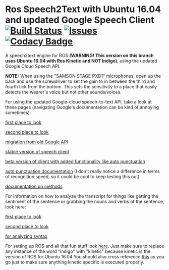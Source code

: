 # Ros Speech2Text with Ubuntu 16.04 and updated Google Speech Client [![Build Status](https://travis-ci.org/ScazLab/ros_speech2text.svg?branch=master)](https://travis-ci.org/ScazLab/ros_speech2text) [![Issues](https://img.shields.io/github/issues/ScazLab/ros_speech2text.svg?label=Issues)](https://github.com/ScazLab/ros_speech2text/issues) [![Codacy Badge](https://api.codacy.com/project/badge/Grade/be514e5db92f4f96876c5b3afbffcd1f)](https://www.codacy.com/app/Baxter-collaboration/ros_speech2text?utm_source=github.com&amp;utm_medium=referral&amp;utm_content=ScazLab/ros_speech2text&amp;utm_campaign=Badge_Grade)

A speech2text engine for ROS __(WARNING! This version on this branch uses Ubuntu 16.04 with Ros Kinetic and NOT Indigo)__, using the updated Google Cloud Speech API.

__NOTE:__ When using the "SAMSON STAGE PXD1" microphones, open up the back and use the screwdriver to set the gain to in between the third and fourth tick from the bottom. This sets the sensitivity to a place that easily detects the wearer's voice but not other sounds/voices.

For using the updated Google-cloud speech-to-text API, take a look at these pages (navigating Google's documentation can be kind of annoying sometimes):

[first place to look](https://cloud.google.com/speech-to-text/docs/basics)

[second place to look](https://google-cloud-python.readthedocs.io/en/latest/speech/index.html)

[migration from old Google API](https://cloud.google.com/speech-to-text/docs/python-client-migration)

[stable version of speech client](https://google-cloud-python.readthedocs.io/en/latest/speech/gapic/v1/api.html)

[beta version of client with added functionality like auto punctuation](https://google-cloud-python.readthedocs.io/en/latest/speech/gapic/v1p1beta1/api.html)

[auto punctuation documentation](https://cloud.google.com/speech-to-text/docs/automatic-punctuation)
(I don't really notice a difference in terms of recognition speed, so it could be cool to keep testing this out)

[documentation on methods](https://cloud.google.com/speech-to-text/docs/reference/rpc/google.cloud.speech.v1)

For information on how to analyze the transcript for things like getting the sentiment of the sentence or grabbing the nouns and verbs of the sentence, look here:

[first place to look](https://cloud.google.com/natural-language/docs/basics)

[second place to look](https://google-cloud-python.readthedocs.io/en/latest/language/usage.html)

[for analyzing syntax](https://cloud.google.com/natural-language/docs/analyzing-syntax)

For setting up ROS and all that fun stuff look [here](https://alecive.github.io/ros_installation.html).
Just make sure to replace any instance of the word "indigo" with "kinetic" because kinetic is the version of ROS for Ubuntu 16.04
You should also cross reference [this](http://wiki.ros.org/kinetic/Installation/Ubuntu) as you go just to make sure anything kinetic specific is executed properly.
